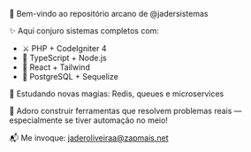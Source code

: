 🔮 Bem-vindo ao repositório arcano de @jadersistemas

✨ Aqui conjuro sistemas completos com:
- ⚔️ PHP + CodeIgniter 4
- 🧪 TypeScript + Node.js
- 🧙 React + Tailwind
- 📜 PostgreSQL + Sequelize

🧠 Estudando novas magias: Redis, queues e microservices

🧩 Adoro construir ferramentas que resolvem problemas reais — especialmente se tiver automação no meio!

📬 Me invoque: jaderoliveiraa@zapmais.net
